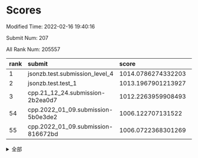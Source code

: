 # Scores

Modified Time: 2022-02-16 19:40:16

Submit Num: 207

All Rank Num: 205557

| rank |               submit               |       score        |       sigma        | pk_num |
| :--- | :--------------------------------- | :----------------- | :----------------- | :----- |
| 1    | jsonzb.test.submission_level_4     | 1014.0786274332203 | 0.8246259493068921 | 3974   |
| 2    | jsonzb.test.test_1                 | 1013.1967901213927 | 0.8249414571027486 | 3965   |
| 3    | cpp.21_12_24.submission-2b2ea0d7   | 1012.2263959908493 | 0.8032770489520612 | 3970   |
| 54   | cpp.2022_01_09.submission-5b0e3de2 | 1006.122707131522  | 0.753112803232922  | 3970   |
| 55   | cpp.2022_01_09.submission-816672bd | 1006.0722368301269 | 0.720873919259863  | 3971   |


<details>
<summary>全部</summary>

| rank |                 submit                 |       score        |       sigma        | pk_num |
| :--- | :------------------------------------- | :----------------- | :----------------- | :----- |
| 1    | jsonzb.test.submission_level_4         | 1014.0786274332203 | 0.8246259493068921 | 3974   |
| 2    | jsonzb.test.test_1                     | 1013.1967901213927 | 0.8249414571027486 | 3965   |
| 3    | cpp.21_12_24.submission-2b2ea0d7       | 1012.2263959908493 | 0.8032770489520612 | 3970   |
| 4    | gobigger.level_3.submission_level_3_43 | 1011.4643043059385 | 0.7797055353456879 | 3972   |
| 5    | gobigger.level_3.submission_level_3_16 | 1011.2708662696966 | 0.7585628099690244 | 3974   |
| 6    | gobigger.level_3.submission_level_3_46 | 1011.0746843142379 | 0.7861364720648003 | 3971   |
| 7    | gobigger.level_3.submission_level_3_49 | 1011.0452841886937 | 0.7849185458991168 | 3975   |
| 8    | gobigger.level_3.submission_level_3_18 | 1011.0104602826784 | 0.7602321182387446 | 3975   |
| 9    | gobigger.level_3.submission_level_3_24 | 1010.8262302219509 | 0.7769431315119885 | 3971   |
| 10   | gobigger.level_3.submission_level_3_8  | 1010.6312476626852 | 0.7642278054595522 | 3975   |
| 11   | gobigger.level_3.submission_level_3_20 | 1010.6216576174688 | 0.7723407032243346 | 3976   |
| 12   | gobigger.level_3.submission_level_3_28 | 1010.5948040645379 | 0.7682128401825793 | 3973   |
| 13   | gobigger.level_3.submission_level_3_3  | 1010.5753568716448 | 0.7649215188308118 | 3968   |
| 14   | gobigger.level_3.submission_level_3_10 | 1010.4345148518111 | 0.768543387359696  | 3973   |
| 15   | gobigger.level_3.submission_level_3_30 | 1010.3700051997138 | 0.753938924188349  | 3970   |
| 16   | gobigger.level_3.submission_level_3_38 | 1010.2648122327984 | 0.742237420841193  | 3971   |
| 17   | gobigger.level_3.submission_level_3_0  | 1010.2473910115019 | 0.7708988348288789 | 3968   |
| 18   | gobigger.level_3.submission_level_3_19 | 1010.2438367423489 | 0.753461967247866  | 3975   |
| 19   | gobigger.level_3.submission_level_3_29 | 1010.2224216752526 | 0.7684944768426316 | 3974   |
| 20   | gobigger.level_3.submission_level_3_45 | 1010.1896765744671 | 0.7867164664876957 | 3966   |
| 21   | gobigger.level_3.submission_level_3_41 | 1010.1834431784532 | 0.7689580749433007 | 3977   |
| 22   | gobigger.level_3.submission_level_3_25 | 1010.1473581235549 | 0.7450369996835378 | 3969   |
| 23   | gobigger.level_3.submission_level_3_15 | 1010.1424712992101 | 0.7551689168412604 | 3979   |
| 24   | gobigger.level_3.submission_level_3_22 | 1010.118875769795  | 0.7762247930590357 | 3975   |
| 25   | gobigger.level_3.submission_level_3_17 | 1010.091268292138  | 0.7789059757963459 | 3969   |
| 26   | gobigger.level_3.submission_level_3_11 | 1010.0243075058958 | 0.7422182618130964 | 3971   |
| 27   | gobigger.level_3.submission_level_3_6  | 1009.9997771203684 | 0.7374141129739471 | 3972   |
| 28   | gobigger.level_3.submission_level_3_40 | 1009.934710878653  | 0.7498953327219484 | 3975   |
| 29   | gobigger.level_3.submission_level_3_32 | 1009.8986422052001 | 0.7594680319715764 | 3972   |
| 30   | gobigger.level_3.submission_level_3_1  | 1009.809369902871  | 0.7673729531416258 | 3977   |
| 31   | gobigger.level_3.submission_level_3_26 | 1009.7118478019756 | 0.7765730257784509 | 3974   |
| 32   | gobigger.level_3.submission_level_3_9  | 1009.684730872926  | 0.7435911592528752 | 3977   |
| 33   | gobigger.level_3.submission_level_3_21 | 1009.6360059067376 | 0.7448558786578833 | 3971   |
| 34   | gobigger.level_3.submission_level_3_13 | 1009.5875572383954 | 0.7322769727739461 | 3971   |
| 35   | gobigger.level_3.submission_level_3_42 | 1009.5071747970807 | 0.7506239184593522 | 3977   |
| 36   | gobigger.level_3.submission_level_3_34 | 1009.4343897636777 | 0.7533525519693918 | 3971   |
| 37   | gobigger.level_3.submission_level_3_23 | 1009.3645466832461 | 0.752279892764394  | 3973   |
| 38   | gobigger.level_3.submission_level_3_2  | 1009.3464616454539 | 0.7359956419418937 | 3972   |
| 39   | gobigger.level_3.submission_level_3_14 | 1009.2513106804627 | 0.7600341371962065 | 3972   |
| 40   | gobigger.level_3.submission_level_3_33 | 1009.2004475725716 | 0.7335739278819206 | 3975   |
| 41   | gobigger.level_3.submission_level_3_47 | 1009.1993871627762 | 0.7354905218747633 | 3967   |
| 42   | gobigger.level_3.submission_level_3_7  | 1009.1609650542699 | 0.7354540303889225 | 3973   |
| 43   | gobigger.level_3.submission_level_3_37 | 1009.0563750769729 | 0.7415468060116106 | 3972   |
| 44   | gobigger.level_3.submission_level_3_4  | 1008.9333371254711 | 0.7332780129770528 | 3974   |
| 45   | gobigger.level_3.submission_level_3_39 | 1008.9195216314068 | 0.7466290774216223 | 3970   |
| 46   | gobigger.level_3.submission_level_3_27 | 1008.8932517977956 | 0.7593317645937516 | 3969   |
| 47   | gobigger.level_3.submission_level_3_44 | 1008.8872076574397 | 0.7361001336906073 | 3976   |
| 48   | gobigger.level_3.submission_level_3_31 | 1008.6851706149333 | 0.7632032836227745 | 3970   |
| 49   | gobigger.level_3.submission_level_3_36 | 1008.6735643846129 | 0.7476352336827272 | 3968   |
| 50   | gobigger.level_3.submission_level_3_5  | 1008.5863051978009 | 0.7432433015835862 | 3974   |
| 51   | gobigger.level_3.submission_level_3_48 | 1008.4707802132581 | 0.7644112205457477 | 3971   |
| 52   | gobigger.level_3.submission_level_3_12 | 1008.3683949893411 | 0.7421453409188598 | 3971   |
| 53   | gobigger.level_3.submission_level_3_35 | 1008.3519967936622 | 0.738813140057751  | 3970   |
| 54   | cpp.2022_01_09.submission-5b0e3de2     | 1006.122707131522  | 0.753112803232922  | 3970   |
| 55   | cpp.2022_01_09.submission-816672bd     | 1006.0722368301269 | 0.720873919259863  | 3971   |
| 56   | gobigger.level_1.submission_level_1_20 | 1004.8841914074267 | 0.7156825686355578 | 3976   |
| 57   | gobigger.level_1.submission_level_1_35 | 1004.7368371881194 | 0.7164968686979225 | 3976   |
| 58   | gobigger.level_1.submission_level_1_30 | 1004.6008573046937 | 0.7194451202002466 | 3968   |
| 59   | gobigger.level_1.submission_level_1_13 | 1004.54321889168   | 0.7284879339681296 | 3974   |
| 60   | gobigger.level_1.submission_level_1_28 | 1004.3404324159153 | 0.7182142006898772 | 3973   |
| 61   | gobigger.level_1.submission_level_1_6  | 1004.1685991915995 | 0.7282777300719121 | 3973   |
| 62   | gobigger.level_1.submission_level_1_45 | 1004.1468936419154 | 0.7395139074798976 | 3976   |
| 63   | gobigger.level_1.submission_level_1_11 | 1004.117997644956  | 0.7099797589487072 | 3970   |
| 64   | gobigger.level_1.submission_level_1_27 | 1003.9958736676253 | 0.713555791282005  | 3974   |
| 65   | gobigger.level_1.submission_level_1_26 | 1003.9812561163739 | 0.7179623618402868 | 3974   |
| 66   | gobigger.level_1.submission_level_1_10 | 1003.9532620919389 | 0.7170944597483916 | 3974   |
| 67   | gobigger.level_1.submission_level_1_12 | 1003.8912316759132 | 0.7124394216611316 | 3979   |
| 68   | gobigger.level_1.submission_level_1_48 | 1003.8659575461859 | 0.7214040841122029 | 3971   |
| 69   | gobigger.level_1.submission_level_1_33 | 1003.5454430229977 | 0.7219543630261414 | 3974   |
| 70   | gobigger.level_1.submission_level_1_5  | 1003.5443333771492 | 0.7078595720586554 | 3969   |
| 71   | gobigger.level_1.submission_level_1_9  | 1003.53896163136   | 0.7176357254893736 | 3975   |
| 72   | gobigger.level_1.submission_level_1_37 | 1003.5244167807247 | 0.7183754459908794 | 3970   |
| 73   | gobigger.level_1.submission_level_1_49 | 1003.4933450359273 | 0.7140391953690214 | 3972   |
| 74   | gobigger.level_1.submission_level_1_31 | 1003.482073876477  | 0.6952052172379539 | 3974   |
| 75   | gobigger.level_1.submission_level_1_29 | 1003.404816838262  | 0.7102209692859756 | 3976   |
| 76   | gobigger.level_1.submission_level_1_22 | 1003.3899181510965 | 0.7111502836909555 | 3969   |
| 77   | gobigger.level_1.submission_level_1_32 | 1003.3590778884253 | 0.71714061446159   | 3970   |
| 78   | gobigger.level_1.submission_level_1_8  | 1003.344499512349  | 0.726856446737469  | 3972   |
| 79   | gobigger.level_1.submission_level_1_16 | 1003.263635589705  | 0.7160260903287781 | 3975   |
| 80   | gobigger.level_1.submission_level_1_24 | 1003.1912070355245 | 0.7202655919014075 | 3972   |
| 81   | gobigger.level_1.submission_level_1_2  | 1003.156653554904  | 0.7191450507495927 | 3971   |
| 82   | gobigger.level_1.submission_level_1_47 | 1003.1515279763056 | 0.7251389365702117 | 3971   |
| 83   | gobigger.level_1.submission_level_1_46 | 1003.1441867446985 | 0.7161903051548109 | 3973   |
| 84   | gobigger.level_1.submission_level_1_43 | 1003.1211868570479 | 0.7122295964890926 | 3972   |
| 85   | gobigger.level_1.submission_level_1_15 | 1003.0923954732277 | 0.7315745264901308 | 3973   |
| 86   | gobigger.level_1.submission_level_1_1  | 1003.0609279265274 | 0.7164944443499203 | 3973   |
| 87   | gobigger.level_1.submission_level_1_19 | 1003.0100883307682 | 0.7121678706514064 | 3969   |
| 88   | gobigger.level_1.submission_level_1_4  | 1002.992136772928  | 0.7087785356229115 | 3970   |
| 89   | gobigger.level_1.submission_level_1_14 | 1002.9199019607614 | 0.7227180233484936 | 3971   |
| 90   | gobigger.level_1.submission_level_1_17 | 1002.7846098638531 | 0.7130564082258525 | 3969   |
| 91   | gobigger.level_1.submission_level_1_38 | 1002.7642063042258 | 0.7090977498421459 | 3973   |
| 92   | gobigger.level_1.submission_level_1_42 | 1002.7578462070009 | 0.7152113574134047 | 3973   |
| 93   | gobigger.level_1.submission_level_1_44 | 1002.6994585433143 | 0.7124869214694645 | 3971   |
| 94   | gobigger.level_1.submission_level_1_39 | 1002.6181261428892 | 0.7176761156739463 | 3971   |
| 95   | gobigger.level_1.submission_level_1_21 | 1002.6090167675017 | 0.7091529226012068 | 3968   |
| 96   | gobigger.level_1.submission_level_1_3  | 1002.5354650496074 | 0.7162827635337969 | 3970   |
| 97   | gobigger.level_1.submission_level_1_7  | 1002.5029301799839 | 0.7164625730548257 | 3974   |
| 98   | gobigger.level_1.submission_level_1_25 | 1002.4812289168226 | 0.7069929953613671 | 3972   |
| 99   | gobigger.level_1.submission_level_1_18 | 1002.4385759262144 | 0.7078278152045459 | 3970   |
| 100  | gobigger.level_1.submission_level_1_41 | 1002.318010501023  | 0.7148613418141285 | 3966   |
| 101  | gobigger.level_1.submission_level_1_23 | 1002.2896969416896 | 0.7138485142527531 | 3970   |
| 102  | gobigger.level_1.submission_level_1_40 | 1002.2892671579821 | 0.7190745896612429 | 3971   |
| 103  | gobigger.level_1.submission_level_1_0  | 1002.147696486596  | 0.7029877142815825 | 3966   |
| 104  | gobigger.level_1.submission_level_1_36 | 1001.9729622390807 | 0.699372419737146  | 3973   |
| 105  | gobigger.level_1.submission_level_1_34 | 1001.8790685586689 | 0.7097658005275551 | 3968   |
| 106  | gobigger.random.submission_random_25   | 997.3977223827941  | 0.7139109126532048 | 3969   |
| 107  | gobigger.random.submission_random_44   | 997.3877953431295  | 0.7103228441943835 | 3971   |
| 108  | gobigger.random.submission_random_49   | 997.2218017339566  | 0.6983204204774367 | 3972   |
| 109  | gobigger.random.submission_random_20   | 997.0651201763219  | 0.7126732235038717 | 3976   |
| 110  | gobigger.random.submission_random_15   | 997.0563108775182  | 0.7036503043596477 | 3976   |
| 111  | gobigger.random.submission_random_9    | 997.0360141140243  | 0.7017203925896919 | 3968   |
| 112  | gobigger.random.submission_random_8    | 997.0054608218434  | 0.7110670877877306 | 3971   |
| 113  | gobigger.random.submission_random_22   | 996.8010332508654  | 0.7050178493215862 | 3974   |
| 114  | gobigger.random.submission_random_28   | 996.6224452305848  | 0.714239591706705  | 3968   |
| 115  | gobigger.random.submission_random_12   | 996.5761235568343  | 0.7048844472232538 | 3975   |
| 116  | gobigger.random.submission_random_39   | 996.4033908839838  | 0.6942877292427552 | 3972   |
| 117  | gobigger.random.submission_random_2    | 996.3853650216639  | 0.7223097984816799 | 3974   |
| 118  | gobigger.random.submission_random_38   | 996.2689551710541  | 0.7101187031845998 | 3973   |
| 119  | gobigger.random.submission_random_41   | 996.2115172145371  | 0.7189789505375205 | 3973   |
| 120  | gobigger.random.submission_random_16   | 996.1989076042962  | 0.713127551687271  | 3971   |
| 121  | gobigger.random.submission_random_46   | 996.1905513052462  | 0.7015586538484828 | 3971   |
| 122  | gobigger.random.submission_random_32   | 996.1891539601413  | 0.7142497054288552 | 3974   |
| 123  | gobigger.random.submission_random_31   | 996.1836447672946  | 0.6945832145072393 | 3977   |
| 124  | gobigger.random.submission_random_4    | 996.1670032548418  | 0.7002554781309109 | 3971   |
| 125  | gobigger.random.submission_random_10   | 996.1157716979613  | 0.7057673016666173 | 3973   |
| 126  | gobigger.random.submission_random_17   | 996.0876767182133  | 0.6978853371773651 | 3970   |
| 127  | gobigger.random.submission_random_29   | 996.0580635874119  | 0.7193149389790938 | 3979   |
| 128  | gobigger.random.submission_random_3    | 996.0204182403975  | 0.7204839850047423 | 3971   |
| 129  | gobigger.random.submission_random_35   | 995.986890474125   | 0.7072603733945327 | 3974   |
| 130  | gobigger.random.submission_random_5    | 995.9732527792235  | 0.7095305945121021 | 3973   |
| 131  | gobigger.random.submission_random_42   | 995.9177389596427  | 0.7150023822737465 | 3967   |
| 132  | gobigger.random.submission_random_48   | 995.9041959921107  | 0.7121071608952725 | 3968   |
| 133  | gobigger.random.submission_random_33   | 995.8870551648199  | 0.7124275303374413 | 3971   |
| 134  | gobigger.random.submission_random_11   | 995.6918145333193  | 0.7214661073688291 | 3975   |
| 135  | gobigger.random.submission_random_21   | 995.6435757626593  | 0.7014878746570743 | 3973   |
| 136  | gobigger.random.submission_random_36   | 995.6427950096121  | 0.7121691138680383 | 3979   |
| 137  | gobigger.random.submission_random_24   | 995.6426830806942  | 0.7024854739690612 | 3977   |
| 138  | gobigger.random.submission_random_34   | 995.6225938158938  | 0.72033772713404   | 3968   |
| 139  | gobigger.random.submission_random_1    | 995.591305133484   | 0.7005784756857207 | 3977   |
| 140  | gobigger.random.submission_random_37   | 995.5831006409854  | 0.6919001996876353 | 3977   |
| 141  | gobigger.random.submission_random_13   | 995.5654063520443  | 0.714815315484063  | 3974   |
| 142  | gobigger.random.submission_random_30   | 995.512655413853   | 0.7285159572031681 | 3971   |
| 143  | gobigger.random.submission_random_23   | 995.4506743572015  | 0.7372800924834259 | 3974   |
| 144  | gobigger.random.submission_random_45   | 995.3878629288919  | 0.7024919280702399 | 3974   |
| 145  | gobigger.random.submission_random_18   | 995.3493412121132  | 0.7223629157550797 | 3969   |
| 146  | gobigger.random.submission_random_6    | 995.1851256721147  | 0.7114937163570552 | 3973   |
| 147  | gobigger.random.submission_random_19   | 995.166401570192   | 0.714374833108529  | 3974   |
| 148  | gobigger.random.submission_random_0    | 995.1373759494217  | 0.7118759915694576 | 3973   |
| 149  | gobigger.random.submission_random_14   | 995.0789436492577  | 0.7164621234164492 | 3973   |
| 150  | gobigger.random.submission_random_43   | 995.050571535174   | 0.7117612537723932 | 3976   |
| 151  | gobigger.random.submission_random_7    | 995.0248963152577  | 0.7203825588741712 | 3968   |
| 152  | gobigger.random.submission_random_27   | 994.9374610992326  | 0.7231058053650624 | 3971   |
| 153  | gobigger.random.submission_random_40   | 994.7416949003472  | 0.7177970818560486 | 3970   |
| 154  | gobigger.random.submission_random_26   | 994.7112342770665  | 0.7109668801153602 | 3975   |
| 155  | gobigger.random.submission_random_47   | 994.6392728577779  | 0.714800054635425  | 3971   |
| 156  | gobigger.level_2.submission_level_2_18 | 994.1709089256831  | 0.7306170722078964 | 3978   |
| 157  | gobigger.level_2.submission_level_2_9  | 993.8746827617089  | 0.7310665872632819 | 3970   |
| 158  | gobigger.level_2.submission_level_2_36 | 993.7175161738218  | 0.7238063020461913 | 3974   |
| 159  | gobigger.level_2.submission_level_2_45 | 993.5230624531684  | 0.7216548479409581 | 3971   |
| 160  | gobigger.level_2.submission_level_2_21 | 993.4637367642373  | 0.7312940585258331 | 3975   |
| 161  | gobigger.level_2.submission_level_2_49 | 993.3527516256468  | 0.7463757988490787 | 3973   |
| 162  | gobigger.level_2.submission_level_2_38 | 993.2522487237766  | 0.7473367683911047 | 3973   |
| 163  | gobigger.level_2.submission_level_2_22 | 993.2419898367225  | 0.7445932287248843 | 3970   |
| 164  | gobigger.level_2.submission_level_2_11 | 993.120733267505   | 0.7418891506772346 | 3969   |
| 165  | gobigger.level_2.submission_level_2_6  | 993.0367357408867  | 0.7358072172242834 | 3967   |
| 166  | gobigger.level_2.submission_level_2_0  | 992.9719563714714  | 0.7322280142470157 | 3972   |
| 167  | gobigger.level_2.submission_level_2_7  | 992.9576969851712  | 0.7376945883229997 | 3973   |
| 168  | gobigger.level_2.submission_level_2_42 | 992.8889511615428  | 0.7255727325721177 | 3972   |
| 169  | gobigger.level_2.submission_level_2_41 | 992.8456116406618  | 0.7385075919606942 | 3972   |
| 170  | gobigger.level_2.submission_level_2_34 | 992.8370844287147  | 0.7233279701564097 | 3968   |
| 171  | gobigger.level_2.submission_level_2_33 | 992.7532040124318  | 0.7366580477759247 | 3972   |
| 172  | gobigger.level_2.submission_level_2_48 | 992.6660937017748  | 0.7431505848795654 | 3970   |
| 173  | gobigger.level_2.submission_level_2_5  | 992.5888757821109  | 0.7319283148819282 | 3973   |
| 174  | gobigger.level_2.submission_level_2_2  | 992.5178327555566  | 0.7216916375933448 | 3976   |
| 175  | gobigger.level_2.submission_level_2_39 | 992.4197160697445  | 0.745800302064528  | 3970   |
| 176  | gobigger.level_2.submission_level_2_32 | 992.4090175334716  | 0.7566335274150808 | 3969   |
| 177  | gobigger.level_2.submission_level_2_47 | 992.3569346451822  | 0.7476632184025124 | 3966   |
| 178  | gobigger.level_2.submission_level_2_10 | 992.2979069510307  | 0.7452762600324002 | 3974   |
| 179  | gobigger.level_2.submission_level_2_25 | 992.2902501013089  | 0.7408025083248989 | 3972   |
| 180  | gobigger.level_2.submission_level_2_8  | 992.247937360763   | 0.7464696341309833 | 3971   |
| 181  | gobigger.level_2.submission_level_2_13 | 992.1902370516136  | 0.7840613229096435 | 3974   |
| 182  | gobigger.level_2.submission_level_2_14 | 992.1466568472691  | 0.732432467707829  | 3974   |
| 183  | gobigger.level_2.submission_level_2_40 | 992.1113128507974  | 0.7432801985482117 | 3969   |
| 184  | gobigger.level_2.submission_level_2_16 | 992.0955646605726  | 0.7402770819903679 | 3976   |
| 185  | gobigger.level_2.submission_level_2_27 | 991.9315571853379  | 0.729442268566161  | 3972   |
| 186  | gobigger.level_2.submission_level_2_1  | 991.9084233455262  | 0.7433441596699699 | 3968   |
| 187  | gobigger.level_2.submission_level_2_24 | 991.8835472842559  | 0.7506627169004118 | 3975   |
| 188  | gobigger.level_2.submission_level_2_29 | 991.8537300241994  | 0.7507517883138991 | 3969   |
| 189  | gobigger.level_2.submission_level_2_20 | 991.8488849929093  | 0.7613536275817437 | 3969   |
| 190  | gobigger.level_2.submission_level_2_28 | 991.8463617324797  | 0.7407430264766364 | 3970   |
| 191  | gobigger.level_2.submission_level_2_44 | 991.8255170066016  | 0.7656084713761937 | 3970   |
| 192  | gobigger.level_2.submission_level_2_15 | 991.7082812777941  | 0.7583511003380323 | 3970   |
| 193  | gobigger.level_2.submission_level_2_31 | 991.6076540497199  | 0.7385787457718159 | 3968   |
| 194  | gobigger.level_2.submission_level_2_4  | 991.6036491721078  | 0.751200490915823  | 3974   |
| 195  | gobigger.level_2.submission_level_2_37 | 991.1820315058666  | 0.7274407903491145 | 3972   |
| 196  | gobigger.level_2.submission_level_2_12 | 991.1545539065135  | 0.7719560677328156 | 3973   |
| 197  | gobigger.level_2.submission_level_2_17 | 991.1481831308802  | 0.7496735771421291 | 3971   |
| 198  | gobigger.level_2.submission_level_2_35 | 991.077483536224   | 0.768728723857277  | 3974   |
| 199  | gobigger.level_2.submission_level_2_43 | 991.0760439088554  | 0.761308322393488  | 3974   |
| 200  | gobigger.level_2.submission_level_2_23 | 991.0523854802054  | 0.7558790578410758 | 3977   |
| 201  | gobigger.level_2.submission_level_2_3  | 991.0462587430718  | 0.7486973196176292 | 3971   |
| 202  | gobigger.level_2.submission_level_2_30 | 990.5651335171054  | 0.7589757177912516 | 3967   |
| 203  | gobigger.level_2.submission_level_2_26 | 990.4212761244812  | 0.7580608812004341 | 3974   |
| 204  | gobigger.level_2.submission_level_2_19 | 990.2975967978705  | 0.7611898880004212 | 3971   |
| 205  | gobigger.level_2.submission_level_2_46 | 989.7694031279185  | 0.7777290523250502 | 3973   |
| 206  | gobigger.none.submission_none_1        | 978.9258043929582  | 1.2200496515346568 | 3973   |
| 207  | gobigger.none.submission_none_0        | 976.4800168010247  | 1.4064585286854858 | 3974   |

</details>